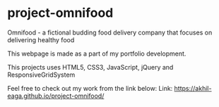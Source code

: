 # project-omnifood
Omnifood - a fictional budding food delivery company that focuses on delivering healthy food

This webpage is made as a part of my portfolio development.

This projects uses HTML5, CSS3, JavaScript, jQuery and ResponsiveGridSystem

Feel free to check out my work from the link below:
Link: https://akhil-eaga.github.io/project-omnifood/
